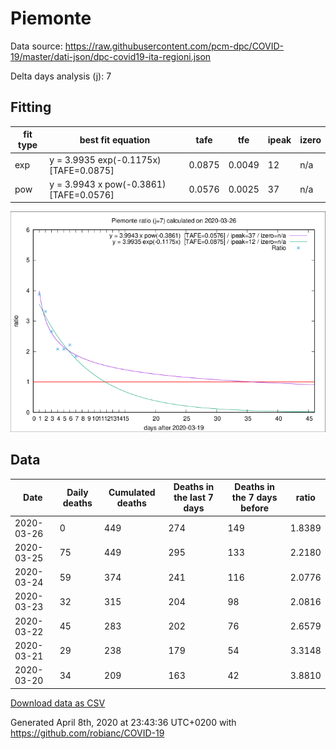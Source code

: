 # Piemonte

Data source: https://raw.githubusercontent.com/pcm-dpc/COVID-19/master/dati-json/dpc-covid19-ita-regioni.json

Delta days analysis (j): 7

## Fitting 
|fit type|best fit equation|tafe|tfe|ipeak|izero|
|-------|-----|--------|------|---|---|
|exp|y = 3.9935 exp(-0.1175x)  [TAFE=0.0875]|0.0875|0.0049|12|n/a|
|pow|y = 3.9943 x pow(-0.3861)  [TAFE=0.0576]|0.0576|0.0025|37|n/a|

![Plot](COVID-19_piemonte_j7_2020-03-26.png)

## Data
|Date|Daily deaths|Cumulated deaths|Deaths in the last 7 days|Deaths in the 7 days before|ratio|
|----|----------|-----------|-------|--------------------|-----|
|2020-03-26|0|449|274|149|1.8389|
|2020-03-25|75|449|295|133|2.2180|
|2020-03-24|59|374|241|116|2.0776|
|2020-03-23|32|315|204|98|2.0816|
|2020-03-22|45|283|202|76|2.6579|
|2020-03-21|29|238|179|54|3.3148|
|2020-03-20|34|209|163|42|3.8810|

[Download data as CSV](COVID-19_piemonte_j7_2020-03-26.csv)

Generated April 8th, 2020 at 23:43:36 UTC+0200 with https://github.com/robianc/COVID-19
